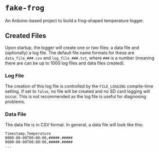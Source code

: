 # `fake-frog`

An Arduino-based project to build a frog-shaped temperature logger.

## Created Files

Upon startup, the logger will create one or two files: a data file and
(optionally) a log file.  The default file name formats for these are
`data_file_###.csv` and `log_file_###.txt`, where `###` is a number (meaning
there are can be up to 1000 log files and data files created).

### Log File

The creation of this log file is controlled by the `FILE_LOGGING` compile-time
setting. If set to `false`, no file will be created and no SD card logging will
occur. This is not recommended as the log file is useful for diagnosing
problems.

### Data File

The data file is in CSV format. In general, a data file will look like this:

```
Timestamp,Temperature
0000-00-00T00:00:00,#####.#####
0000-00-00T00:00:00,#####.#####
...
```
